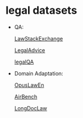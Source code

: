 # legal datasets

- QA:

  [LawStackExchange](https://huggingface.co/datasets/ymoslem/Law-StackExchange)

  [LegalAdvice](https://huggingface.co/datasets/mb7419/legal-advice-reddit)

  [legalQA](https://huggingface.co/datasets/dzunggg/legal-qa-v1)

- Domain Adaptation:

  [OpusLawEn](https://huggingface.co/datasets/ahazeemi/opus-law-en-de-new)

  [AirBench](https://huggingface.co/datasets/AIR-Bench/qa_law_en)

  [LongDocLaw](https://huggingface.co/datasets/nan/long-doc_law_en)
